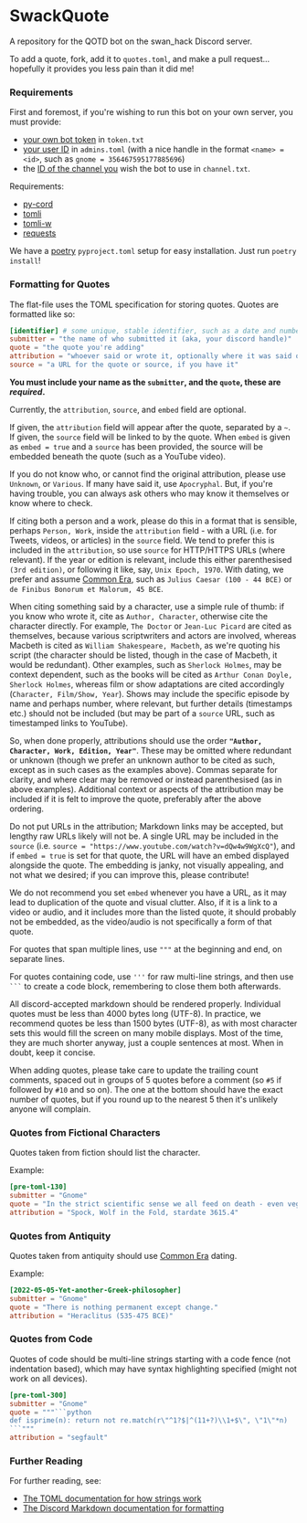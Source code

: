 # SwackQuote

A repository for the QOTD bot on the swan_hack Discord server.

To add a quote, fork, add it to `quotes.toml`, and make a pull request... hopefully it provides you less pain than it did me!

### Requirements

First and foremost, if you're wishing to run this bot on your own server, you must provide:
- [your own bot token](https://discordapp.com/developers/applications/) in `token.txt`
- [your user ID](https://support.discord.com/hc/en-us/articles/206346498-Where-can-I-find-my-User-Server-Message-ID-) in `admins.toml` (with a nice handle in the format `<name> = <id>`, such as `gnome = 356467595177885696`)
- the [ID of the channel you](https://support.discord.com/hc/en-us/articles/206346498-Where-can-I-find-my-User-Server-Message-ID-) wish the bot to use in `channel.txt`.

Requirements:
- [py-cord](https://pypi.org/project/py-cord/)
- [tomli](https://pypi.org/project/tomli)
- [tomli-w](https://pypi.org/project/tomli-w)
- [requests](https://pypi.org/project/requests)

We have a [poetry](https://python-poetry.org/) `pyproject.toml` setup for easy installation.  Just run `poetry install`!

### Formatting for Quotes

The flat-file uses the TOML specification for storing quotes.  Quotes are formatted like so:

```toml
[identifier] # some unique, stable identifier, such as a date and number (2022-08-08-example-1)
submitter = "the name of who submitted it (aka, your discord handle)"
quote = "the quote you're adding"
attribution = "whoever said or wrote it, optionally where it was said or written"
source = "a URL for the quote or source, if you have it"
```

**You must include your name as the `submitter`, and the `quote`, these are _required_.**

Currently, the `attribution`, `source`, and `embed` field are optional.

If given, the `attribution` field will appear after the quote, separated by a `~`. If given, the `source` field will be linked to by the quote. When `embed` is given as `embed = true` and a `source` has been provided, the source will be embedded beneath the quote (such as a YouTube video).

If you do not know who, or cannot find the original attribution, please use `Unknown`, or `Various`. If many have said it, use `Apocryphal`. But, if you're having trouble, you can always ask others who may know it themselves or know where to check.

If citing both a person and a work, please do this in a format that is sensible, perhaps `Person, Work`, inside the `attribution` field - with a URL (i.e. for Tweets, videos, or articles) in the `source` field. We tend to prefer this is included in the `attribution`, so use `source` for HTTP/HTTPS URLs (where relevant). If the year or edition is relevant, include this either parenthesised `(3rd edition)`, or following it like, say, `Unix Epoch, 1970`. With dating, we prefer and assume [Common Era](https://en.wikipedia.org/wiki/Common_Era), such as `Julius Caesar (100 - 44 BCE)` or `de Finibus Bonorum et Malorum, 45 BCE`.

When citing something said by a character, use a simple rule of thumb: if you know who wrote it, cite as `Author, Character`, otherwise cite the character directly. For example, `The Doctor` or `Jean-Luc Picard` are cited as themselves, because various scriptwriters and actors are involved, whereas Macbeth is cited as `William Shakespeare, Macbeth`, as we're quoting his script (the character should be listed, though in the case of Macbeth, it would be redundant). Other examples, such as `Sherlock Holmes`, may be context dependent, such as the books will be cited as `Arthur Conan Doyle, Sherlock Holmes`, whereas film or show adaptations are cited accordingly (`Character, Film/Show, Year`). Shows may include the specific episode by name and perhaps number, where relevant, but further details (timestamps etc.) should not be included (but may be part of a `source` URL, such as timestamped links to YouTube).

So, when done properly, attributions should use the order **`"Author, Character, Work, Edition, Year"`**. These may be omitted where redundant or unknown (though we prefer an unknown author to be cited as such, except as in such cases as the examples above). Commas separate for clarity, and where clear may be removed or instead parenthesised (as in above examples). Additional context or aspects of the attribution may be included if it is felt to improve the quote, preferably after the above ordering.

Do not put URLs in the attribution; Markdown links may be accepted, but lengthy raw URLs likely will not be. A single URL may be included in the `source` (i.e. `source = "https://www.youtube.com/watch?v=dQw4w9WgXcQ"`), and if `embed = true` is set for that quote, the URL will have an embed displayed alongside the quote. The embedding is janky, not visually appealing, and not what we desired; if you can improve this, please contribute!

We do not recommend you set `embed` whenever you have a URL, as it may lead to duplication of the quote and visual clutter. Also, if it is a link to a video or audio, and it includes more than the listed quote, it should probably not be embedded, as the video/audio is not specifically a form of that quote.

For quotes that span multiple lines, use `"""` at the beginning and end, on separate lines.

For quotes containing code, use `'''` for raw multi-line strings, and then use ` ``` ` to create a code block, remembering to close them both afterwards.

All discord-accepted markdown should be rendered properly. Individual quotes must be less than 4000 bytes long (UTF-8). In practice, we recommend quotes be less than 1500 bytes (UTF-8), as with most character sets this would fill the screen on many mobile displays. Most of the time, they are much shorter anyway, just a couple sentences at most. When in doubt, keep it concise.

When adding quotes, please take care to update the trailing count comments, spaced out in groups of 5 quotes before a comment (so `#5` if followed by `#10` and so on). The one at the bottom should have the exact number of quotes, but if you round up to the nearest 5 then it's unlikely anyone will complain.

### Quotes from Fictional Characters

Quotes taken from fiction should list the character.

Example:

```toml
[pre-toml-130]
submitter = "Gnome"
quote = "In the strict scientific sense we all feed on death - even vegetarians."
attribution = "Spock, Wolf in the Fold, stardate 3615.4"
```

### Quotes from Antiquity

Quotes taken from antiquity should use [Common Era](https://en.wikipedia.org/wiki/Common_Era) dating.

Example:

```toml
[2022-05-05-Yet-another-Greek-philosopher]
submitter = "Gnome"
quote = "There is nothing permanent except change."
attribution = "Heraclitus (535-475 BCE)"
```

### Quotes from Code

Quotes of code should be multi-line strings starting with a code fence (not indentation based), which may have syntax highlighting specified (might not work on all devices).

```toml
[pre-toml-300]
submitter = "Gnome"
quote = """```python
def isprime(n): return not re.match(r\"^1?$|^(11+?)\\1+$\", \"1\"*n)
```"""
attribution = "segfault"
```

### Further Reading

For further reading, see:
- [The TOML documentation for how strings work](https://toml.io/en/)
- [The Discord Markdown documentation for formatting](https://support.discord.com/hc/en-us/articles/210298617-Markdown-Text-101)

